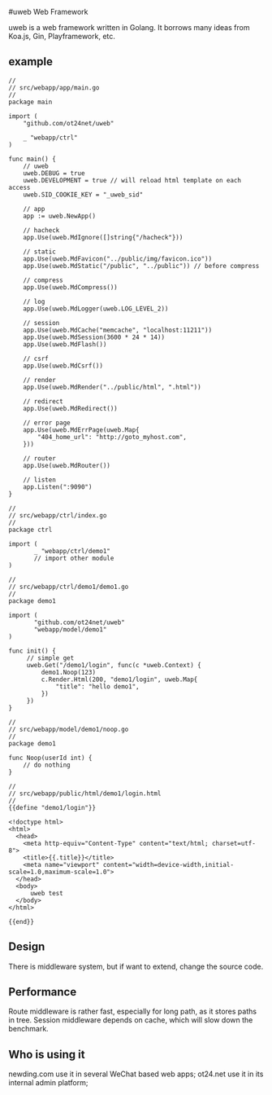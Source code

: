 #uweb Web Framework

uweb is a web framework written in Golang. 
It borrows many ideas from Koa.js, Gin, Playframework, etc.

## example
```
//
// src/webapp/app/main.go
// 
package main

import (
	"github.com/ot24net/uweb"
	
	_ "webapp/ctrl"
)

func main() {
	// uweb
	uweb.DEBUG = true
	uweb.DEVELOPMENT = true // will reload html template on each access
	uweb.SID_COOKIE_KEY = "_uweb_sid"

	// app
	app := uweb.NewApp()

	// hacheck
	app.Use(uweb.MdIgnore([]string{"/hacheck"}))

	// static
	app.Use(uweb.MdFavicon("../public/img/favicon.ico"))
	app.Use(uweb.MdStatic("/public", "../public")) // before compress

	// compress
	app.Use(uweb.MdCompress())

	// log
	app.Use(uweb.MdLogger(uweb.LOG_LEVEL_2))

	// session
	app.Use(uweb.MdCache("memcache", "localhost:11211"))
	app.Use(uweb.MdSession(3600 * 24 * 14))
	app.Use(uweb.MdFlash())

	// csrf
	app.Use(uweb.MdCsrf())

	// render
	app.Use(uweb.MdRender("../public/html", ".html"))

	// redirect
	app.Use(uweb.MdRedirect())

	// error page
	app.Use(uweb.MdErrPage(uweb.Map{
		"404_home_url": "http://goto_myhost.com",
	}))

	// router
	app.Use(uweb.MdRouter())

	// listen
	app.Listen(":9090")
}

//
// src/webapp/ctrl/index.go
//
package ctrl

import (
	   _ "webapp/ctrl/demo1"
	   // import other module
)

//
// src/webapp/ctrl/demo1/demo1.go
//
package demo1

import (
	   "github.com/ot24net/uweb"
	   "webapp/model/demo1"
)

func init() {
	 // simple get
	 uweb.Get("/demo1/login", func(c *uweb.Context) {
	     demo1.Noop(123)
	 	 c.Render.Html(200, "demo1/login", uweb.Map{
		     "title": "hello demo1",
		 })
	 })	
}

//
// src/webapp/model/demo1/noop.go
//
package demo1

func Noop(userId int) {
	// do nothing
}

//
// src/webapp/public/html/demo1/login.html
//
{{define "demo1/login"}}

<!doctype html>
<html>
  <head>
	<meta http-equiv="Content-Type" content="text/html; charset=utf-8">
	<title>{{.title}}</title>
	<meta name="viewport" content="width=device-width,initial-scale=1.0,maximum-scale=1.0">
  </head>
  <body>
      uweb test
  </body>
</html>

{{end}}

```

## Design
There is middleware system, but if want to extend, change the source code.

## Performance
Route middleware is rather fast, especially for long path, as it stores paths in tree. 
Session middleware depends on cache, which will slow down the benchmark.

## Who is using it
newding.com use it in several WeChat based web apps;
ot24.net use it in its internal admin platform;